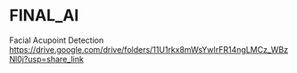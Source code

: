 # FINAL_AI
Facial Acupoint Detection
https://drive.google.com/drive/folders/11U1rkx8mWsYwIrFR14ngLMCz_WBzNl0j?usp=share_link
